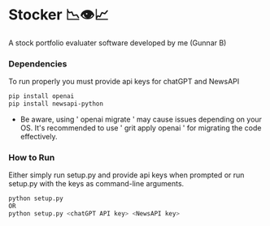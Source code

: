 # Stocker 📉👁️📈
A stock portfolio evaluater software developed by me (Gunnar B)

### Dependencies
To run properly you must provide api keys for chatGPT and NewsAPI
```bash
pip install openai
pip install newsapi-python
```
- Be aware, using ' openai migrate ' may cause issues depending on your OS. 
It's recommended to use ' grit apply openai ' for migrating the code effectively.


### How to Run
Either simply run setup.py and provide api keys when prompted or run setup.py with the keys as command-line arguments.
```bash
python setup.py
OR
python setup.py <chatGPT API key> <NewsAPI key>
```

